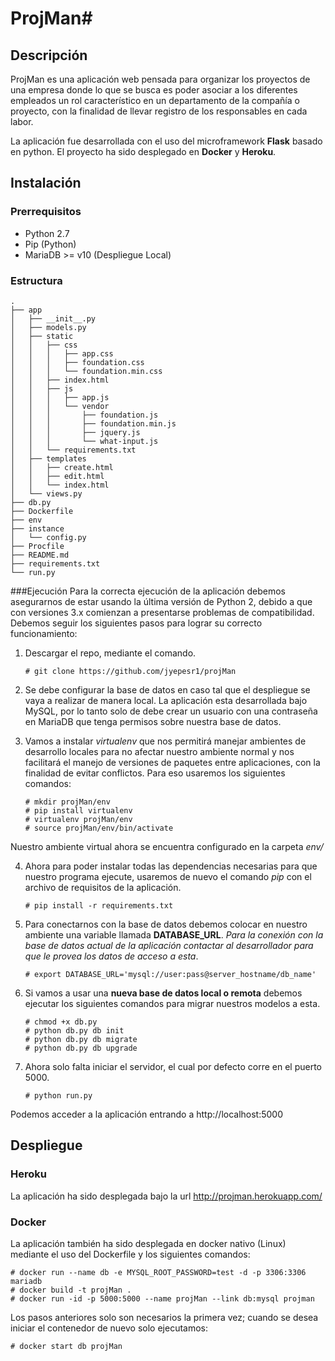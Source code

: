 # ProjMan#

## Descripción
ProjMan es una aplicación web pensada para organizar los proyectos de una empresa donde lo que se busca es poder asociar a los diferentes empleados un rol característico en un departamento de la compañía o proyecto, con la finalidad de llevar registro de los responsables en cada labor.

La aplicación fue desarrollada con el uso del microframework **Flask** basado en python. El proyecto ha sido desplegado en **Docker** y **Heroku**.

## Instalación
### Prerrequisitos
* Python 2.7
* Pip (Python)
* MariaDB >= v10 (Despliegue Local)

### Estructura
   ```
   .
   ├── app
   │   ├── __init__.py
   │   ├── models.py
   │   ├── static
   │   │   ├── css
   │   │   │   ├── app.css
   │   │   │   ├── foundation.css
   │   │   │   └── foundation.min.css
   │   │   ├── index.html
   │   │   ├── js
   │   │   │   ├── app.js
   │   │   │   └── vendor
   │   │   │       ├── foundation.js
   │   │   │       ├── foundation.min.js
   │   │   │       ├── jquery.js
   │   │   │       └── what-input.js
   │   │   └── requirements.txt
   │   ├── templates
   │   │   ├── create.html
   │   │   ├── edit.html
   │   │   └── index.html
   │   └── views.py
   ├── db.py
   ├── Dockerfile
   ├── env
   ├── instance
   │   └── config.py
   ├── Procfile
   ├── README.md
   ├── requirements.txt
   └── run.py
   ```
###Ejecución
Para la correcta ejecución de la aplicación debemos asegurarnos de estar usando la última versión de Python 2, debido a que con versiones 3.x comienzan a presentarse problemas de compatibilidad. Debemos seguir los siguientes pasos para lograr su correcto funcionamiento:

1. Descargar el repo, mediante el comando.

   ```
   # git clone https://github.com/jyepesr1/projMan
   ```
2. Se debe configurar la base de datos en caso tal que el despliegue se vaya a realizar de manera local. La aplicación esta desarrollada bajo MySQL, por lo tanto solo de debe crear un usuario con una contraseña en MariaDB que tenga permisos sobre nuestra base de datos.

3. Vamos a instalar *virtualenv* que nos permitirá manejar ambientes de desarrollo locales para no afectar nuestro ambiente normal y nos facilitará el manejo de versiones de paquetes entre aplicaciones, con la finalidad de evitar conflictos. Para eso usaremos los siguientes comandos:

   ```
   # mkdir projMan/env
   # pip install virtualenv
   # virtualenv projMan/env
   # source projMan/env/bin/activate
   ```
Nuestro ambiente virtual ahora se encuentra configurado en la carpeta *env/*

4. Ahora para poder instalar todas las dependencias necesarias para que nuestro programa ejecute, usaremos de nuevo el comando *pip* con el archivo de requisitos de la aplicación.

   ```
   # pip install -r requirements.txt
   ```
5. Para conectarnos con la base de datos debemos colocar en nuestro ambiente una variable llamada **DATABASE_URL**. *Para la conexión con la base de datos actual de la aplicación contactar al desarrollador para que le provea los datos de acceso a esta*.

   ```
   # export DATABASE_URL='mysql://user:pass@server_hostname/db_name'
   ```
6. Si vamos a usar una **nueva base de datos local o remota** debemos ejecutar los siguientes comandos para migrar nuestros modelos a esta.

   ```
   # chmod +x db.py
   # python db.py db init
   # python db.py db migrate
   # python db.py db upgrade
   ```
7. Ahora solo falta iniciar el servidor, el cual por defecto corre en el puerto 5000.

   ```
   # python run.py
   ```
Podemos acceder a la aplicación entrando a http://localhost:5000

## Despliegue
### Heroku
La aplicación ha sido desplegada bajo la url http://projman.herokuapp.com/

### Docker
La aplicación también ha sido desplegada en docker nativo (Linux) mediante el uso del Dockerfile y los siguientes comandos:

   ```
   # docker run --name db -e MYSQL_ROOT_PASSWORD=test -d -p 3306:3306 mariadb
   # docker build -t projMan .
   # docker run -id -p 5000:5000 --name projMan --link db:mysql projman
   ```
Los pasos anteriores solo son necesarios la primera vez; cuando se desea iniciar el contenedor de nuevo solo ejecutamos:

   ```
   # docker start db projMan
   ```

